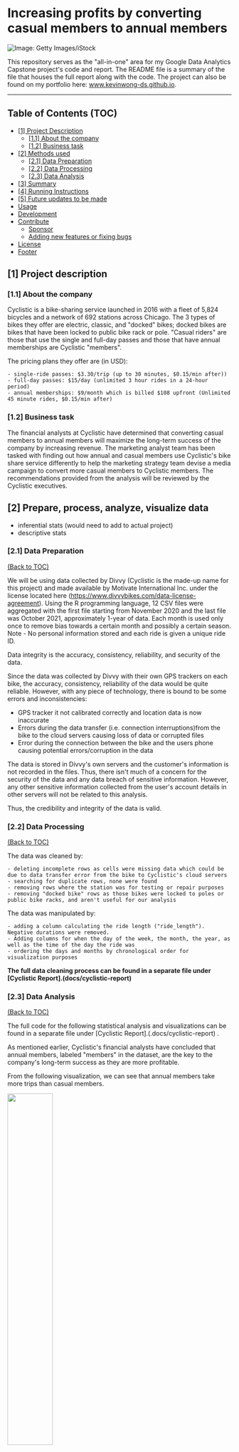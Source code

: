 # Increasing profits by converting casual members to annual members

![Image: Getty Images/iStock](https://raw.githubusercontent.com/CharlesIvia/cyclistic/main/images/bike.jpg)

<!-- badges open -->
<!-- 
![GitHub release (latest by date including pre-releases)](https://img.shields.io/github/v/release/navendu-pottekkat/awesome-readme?include_prereleases)
: This badge shows the version of the current release.

![GitHub last commit](https://img.shields.io/github/last-commit/navendu-pottekkat/awesome-readme)
: I think it is self-explanatory. This gives people an idea about how the project is being maintained.

![GitHub issues](https://img.shields.io/github/issues-raw/navendu-pottekkat/awesome-readme)
: This is a dynamic badge from [**Shields IO**](https://shields.io/) that tracks issues in your project and gets updated automatically. It gives the user an idea about the issues and they can just click the badge to view the issues.

![GitHub pull requests](https://img.shields.io/github/issues-pr/navendu-pottekkat/awesome-readme)
: This is also a dynamic badge that tracks pull requests. This notifies the maintainers of the project when a new pull request comes.

![GitHub All Releases](https://img.shields.io/github/downloads/navendu-pottekkat/awesome-readme/total): If you are not like me and your project gets a lot of downloads(*I envy you*) then you should have a badge that shows the number of downloads! This lets others know how **Awesome** your project is and is worth contributing to.

![GitHub](https://img.shields.io/github/license/navendu-pottekkat/awesome-readme)
: This shows what kind of open-source license your project uses. This is good idea as it lets people know how they can use your project for themselves.
-->
<!-- badges end -->

This repository serves as the "all-in-one" area for my Google Data Analytics Capstone project's code and report. The README file is a summary of the file that houses the full report along with the code. The project can also be found on my portfolio here: www.kevinwong-ds.github.io.

---

## Table of Contents (TOC)[](#table-of-contents)
- [[1] Project Description](#[1]project-description)
    - [[1.1] About the company](#[1.1]about-the-company)
    - [[1.2] Business task](#[1.2]business-task)
- [[2] Methods used](#[2]methods-used)
    - [[2.1] Data Preparation](#[2.1]data-preparation)
    - [[2.2] Data Processing](#[2.2]data-processing)
    - [[2.3] Data Analysis](#[2.3]data-analysis)
- [[3] Summary](#[3]summary)
- [[4] Running Instructions](#[4]running-instructions)
- [[5] Future updates to be made](#[5]updates-to-be-made)
- [Usage](#usage)
- [Development](#development)
- [Contribute](#contribute)
    - [Sponsor](#sponsor)
    - [Adding new features or fixing bugs](#adding-new-features-or-fixing-bugs)
- [License](#license)
- [Footer](#footer)

## [1] Project description 

### [1.1] About the company

Cyclistic is a bike-sharing service launched in 2016 with a fleet of 5,824 bicycles and a network of 692 stations across Chicago. The 3 types of bikes they offer are electric, classic, and "docked" bikes; docked bikes are bikes that have been locked to public bike rack or pole. "Casual riders" are those that use the single and full-day passes and those that have annual memberships are Cyclistic "members".

The pricing plans they offer are (in USD): 

    - single-ride passes: $3.30/trip (up to 30 minutes, $0.15/min after))
    - full-day passes: $15/day (unlimited 3 hour rides in a 24-hour period)
    - annual memberships: $9/month which is billed $108 upfront (Unlimited 45 minute rides, $0.15/min after)

### [1.2] Business task

The financial analysts at Cyclistic have determined that converting casual members to annual members will maximize the long-term success of the company by increasing revenue. The marketing analyst team has been tasked with finding out how annual and casual members use Cyclistic's bike share service differently to help the marketing strategy team devise a media campaign to convert more casual members to Cyclistic members. The recommendations provided from the analysis will be reviewed by the Cyclistic executives. 

## [2] Prepare, process, analyze, visualize data
- inferential stats (would need to add to actual project)
- descriptive stats

### [2.1] Data Preparation
[(Back to TOC)](#table-of-contents)

We will be using data collected by Divvy (Cyclistic is the made-up name for this project) and made available by Motivate International Inc. under the license located here (https://www.divvybikes.com/data-license-agreement). Using the R programming language, 12 CSV files were aggregated with the first file starting from November 2020 and the last file was October 2021, approximately 1-year of data. Each month is used only once to remove bias towards a certain month and possibly a certain season. Note - No personal information stored and each ride is given a unique ride ID. 

Data integrity is the accuracy, consistency, reliability, and security of the data.

Since the data was collected by Divvy with their own GPS trackers on each bike, the accuracy, consistency, reliability of the data would be quite reliable. However, with any piece of technology, there is bound to be some errors and inconsistencies:
- GPS tracker it not calibrated correctly and location data is now inaccurate
- Errors during the data transfer (i.e. connection interruptions)from the bike to the cloud servers causing loss of data or corrupted files
- Error during the connection between the bike and the users phone causing potential errors/corruption in the data

The data is stored in Divvy's own servers and the customer's information is not recorded in the files. Thus, there isn't much of a concern for the security of the data and any data breach of sensitive information. However, any other sensitive information collected from the user's account details in other servers will not be related to this analysis.  

Thus, the credibility and integrity of the data is valid.

### [2.2] Data Processing
[(Back to TOC)](#table-of-contents)

The data was cleaned by:

    - deleting incomplete rows as cells were missing data which could be due to data transfer error from the bike to Cyclistic's cloud servers
    - searching for duplicate rows, none were found
    - removing rows where the station was for testing or repair purposes
    - removing "docked bike" rows as those bikes were locked to poles or public bike racks, and aren't useful for our analysis
    
The data was manipulated by:

    - adding a column calculating the ride length ("ride_length"). Negative durations were removed. 
    - Adding columns for when the day of the week, the month, the year, as well as the time of the day the ride was
    - ordering the days and months by chronological order for visualization purposes 

**The full data cleaning process can be found in a separate file under [Cyclistic Report].(docs/cyclistic-report)**

### [2.3] Data Analysis
[(Back to TOC)](#table-of-contents)

The full code for the following statistical analysis and visualizations can be found in a separate file under [Cyclistic Report].(.docs/cyclistic-report)    .

As mentioned earlier, Cyclistic's financial analysts have concluded that annual members, labeled "members" in the dataset, are the key to the company's long-term success as they are more profitable.

From the following visualization, we can see that annual members take more trips than casual members. 

<a href="/Report visualizations/Num_trips_per_type.JPG"><img src="/Report visualizations/Num_trips_per_type.JPG" style="width:45%;height:45%"/></a>

---

The following visualization shows the **number of trips by member type** (Casual vs. Annual member) based on the **hour of the day**. 

The following observations were made:
- Annual members still make more trips than casual members
- Assuming common work hours are between 9am-5pm, we can see a large number of annual members using the service between 6am-10am. At 4pm, annual member's number of trips increase dramatically with the peak at 5pm and declining afterwards. It appears that these spikes in usage are from annual members commuting to work.  
- After 11am, casual member's number of trips steadily increase until 7pm. As casual member trips are up to 30-minutes, they could be for leisure or commuting from point A to B.
 
<a href="/Report visualizations/Num_trips_per_type_BY_HOUR.JPG"><img src="/Report visualizations/Num_trips_per_type_BY_HOUR.JPG" style="width:50%;height:50%"/></a>

---

The next plot shows the **number of trips by member type** (Casual vs. Annual member) based on the **day of the week**. 

Significant observations include:
- Monday to Thursday have the lowest number of trips per day for the casual members and Friday, Saturday, Sunday having a significant spike in usage. Considering the previous visualization, this could be due to casual members mainly using Cyclistic for leisure purposes. Finding the time on the weekend and after work on Friday to enjoy a nice bike ride.
- Annual members usage are quite consistent throughout the week with the highest usages during the weekdays. Since they have unlimited rides, they could use it for commuting to work, business breakfast/lunch/dinner meetings, or even grocery shopping. We could confirm this by analyzing where the rider's are starting and ending their rides. However, there are missing station names in the dataset which would not give us an accurate understanding of how the service is used based on location.
    
We can see from the table below the plot that for casual members on the weekend, the average duration of their trips are much higher than the weekdays. Supporting the observation that they may use the service for leisure purposes. 

<a href="/Report visualizations/Num_trips_per_type_BY_DAY.JPG"><img src="/Report visualizations/Num_trips_per_type_BY_DAY.JPG" style="width:50%;height:50%"/></a>

---

The bar-chart below shows the number of trips by member trip (Casual vs. Annual member) based on the month of the year, from November 2020 to October 2022. 

Significant observations include:
- The typical cold months of the winter season include November, December, Janurary, and Feburary. We can see from the plot that those months have the lowest usage for both types of members.
- Casual member usage peaks in July but noticeably declines until October. A deeper analysis would be needed to fully understand why this happened. However, we can make the following hypotheses can be made: going back to school; going on vacation; decreasing tempertures causing a decrease in usage.
- Annual members usage is consistent throughout the summer months. The nicer weather may want them to use bikes instead of public transportation or their personal vehicle.

<a href="/Report visualizations/Num_trips_per_type_BY_MONTH.JPG"><img src="/Report visualizations/Num_trips_per_type_BY_MONTH.JPG" style="width:50%;height:50%"/></a>

---

__**Summary Statistics**__


## [3] Summary

The visuals for supporting the findings have been generated in the code chunks of the Analyze step. The most important findings are summarized below:

Casual riders tend to take much longer rides than member riders.
Casual riders take more rides during weekends than during weekdays, while member riders take similar number of rides throughout the week.
Both casual and member riders take more rides during summer than during winter.
Casual riders take fewer but longer rides in the winter.
Nearly all docked bikes are used by casual riders for longer rides, whereas member riders don't use docked bikes.
Casual riders often use stations at or near popular tourist destinations.
Act
The business task of this project is to convert casual riders to member riders. My recommendations are based upon creating or increasing the incentives of the annual membership that might look attractive to casual riders.

Make the pricing plan for casual riders scale with the ride length (i.e., longer rides higher prices), while keeping the pricing plan for members constant with the ride length (i.e., same price for any ride length).
Make the pricing plan for casual riders dependent on day of week (i.e., higher prices on weekends), while keeping the prices for members constant with the day of week.
Develop and provide to members, free of charge, a smartphone app based on Google Maps, that provides, in addition to real-time bike traffic information and destination recommendations, many other functionality such as vital monitoring, health tracker, calories burned, gas money saved, bike buddies and professional trainers to chat with.
Increase the number of bikes at stations around popular tourist destinations, especially on weekends during the summer.
Increase the prices for docked bikes.
- document conclusions and recommendations
## [4] Running instructions
[(Back to TOC)](#table-of-contents)

-how to run/replicate

<!-- *You might have noticed the **Back to top** button(if not, please notice, it's right there!). This is a good idea because it makes your README **easy to navigate.*** 

The first one should be how to install(how to generally use your project or set-up for editing in their machine).

This should give the users a concrete idea with instructions on how they can use your project repo with all the steps.

Following this steps, **they should be able to run this in their device.**

A method I use is after completing the README, I go through the instructions from scratch and check if it is working. -->

<!-- Here is a sample instruction:

To use this project, first clone the repo on your device using the command below:

```git init```

```git clone https://github.com/navendu-pottekkat/nsfw-filter.git``` -->

## [5] Updates to be made
[(Back to TOC)](#table-of-contents)

The following are some things I would like to add to this project for a deeper analysis:

    - Sample size calculation to determine the exact number of annual memberships needed to convert for maximum success 
    - Inferential stats (in section 2): One sample test of difference/One sample hypothesis test, Confidence Interval, Contingency Tables and Chi Square Statistic, T-test or Anova, Pearson Correlation, Bi-variate Regression, Multi-variate Regression.
    - Predictive analysis: using machine learning models on historical data to optimize marketing campaign
    
# License
[(Back to TOC)](#table-of-contents)

<!-- Adding the license to README is a good practice so that people can easily refer to it.

Make sure you have added a LICENSE file in your project folder. **Shortcut:** Click add new file in your root of your repo in GitHub > Set file name to LICENSE > GitHub shows LICENSE templates > Choose the one that best suits your project!

I personally add the name of the license and provide a link to it like below. -->

[GNU General Public License version 3](https://opensource.org/licenses/GPL-3.0)

# Footer
[(Back to TOC)](#table-of-contents)

<!-- Let's also add a footer because I love footers and also you **can** use this to convey important info.

Let's make it an image because by now you have realised that multimedia in images == cool(*please notice the subtle programming joke). -->

Leave a star in GitHub if you liked this!

<!-- Add the footer here -->

<!-- ![Footer](https://github.com/navendu-pottekkat/awesome-readme/blob/master/fooooooter.png) -->

